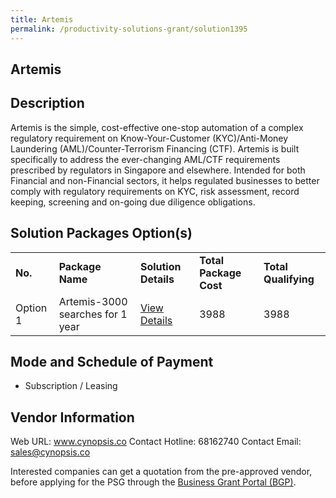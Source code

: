 ```yaml
---
title: Artemis
permalink: /productivity-solutions-grant/solution1395
---
```


## Artemis

## Description

Artemis is the simple, cost-effective one-stop automation of a complex regulatory requirement on Know-Your-Customer (KYC)/Anti-Money Laundering (AML)/Counter-Terrorism Financing (CTF). Artemis is built specifically to address the ever-changing AML/CTF requirements prescribed by regulators in Singapore and elsewhere. Intended for both Financial and non-Financial sectors, it helps regulated businesses to better comply with regulatory requirements on KYC, risk assessment, record keeping, screening and on-going due diligence obligations.

## Solution Packages Option(s)

<table>
<tr>
<td><b>No.</b></td>
<td><b>Package Name</b></td>
<td><b>Solution Details</b></td>
<td><b>Total Package Cost</b></td>
<td><b>Total Qualifying</b></td>
</tr>
<tr>
<td>Option 1</td>
<td>Artemis-3000 searches for 1 year</td>
<td><a href='https://www.gobusiness.gov.sg/images/psg/Desensitised_Cynopsis_20200580_Annex_3_Part_4.pdf'>View Details</a></td>
<td>3988</td>
<td>3988</td>
</tr>
</table>

## Mode and Schedule of Payment

 - Subscription / Leasing

## Vendor Information

 Web URL: www.cynopsis.co 
Contact Hotline: 68162740 
Contact Email: sales@cynopsis.co 


Interested companies can get a quotation from the pre-approved vendor, before applying for the PSG through the <a href='https://www.businessgrants.gov.sg/'>Business Grant Portal (BGP)</a>.
